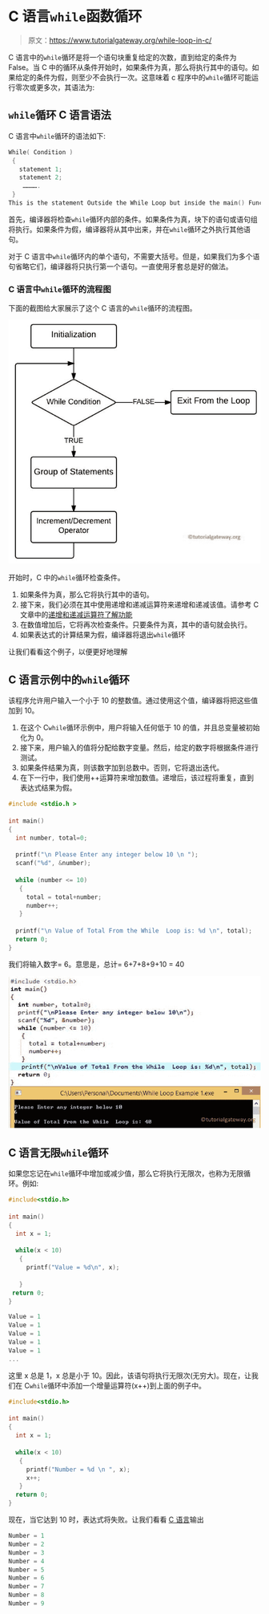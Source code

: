 # C 语言`while`函数循环

> 原文：<https://www.tutorialgateway.org/while-loop-in-c/>

C 语言中的`while`循环是将一个语句块重复给定的次数，直到给定的条件为 False。当 C 中的循环从条件开始时，如果条件为真，那么将执行其中的语句。如果给定的条件为假，则至少不会执行一次。这意味着 c 程序中的`while`循环可能运行零次或更多次，其语法为:

## `while`循环 C 语言语法

C 语言中`while`循环的语法如下:

```c
While( Condition )
 {
   statement 1;
   statement 2;
    ………….
 }
This is the statement Outside the While Loop but inside the main() Function
```

首先，编译器将检查`while`循环内部的条件。如果条件为真，块下的语句或语句组将执行。如果条件为假，编译器将从其中出来，并在`while`循环之外执行其他语句。

对于 C 语言中`while`循环内的单个语句，不需要大括号。但是，如果我们为多个语句省略它们，编译器将只执行第一个语句。一直使用牙套总是好的做法。

### C 语言中`while`循环的流程图

下面的截图给大家展示了这个 C 语言的`while`循环的流程图。

![While Loop In C Flow Chart](img/c7abab04147d6a9b7bb627b9accc4327.png)

开始时，C 中的`while`循环检查条件。

1.  如果条件为真，那么它将执行其中的语句。
2.  接下来，我们必须在其中使用递增和递减运算符来递增和递减该值。请参考 C 文章中的[递增和递减运算符了解功能](https://www.tutorialgateway.org/increment-and-decrement-operators-in-c/)
3.  在数值增加后，它将再次检查条件。只要条件为真，其中的语句就会执行。
4.  如果表达式的计算结果为假，编译器将退出`while`循环

让我们看看这个例子，以便更好地理解

## C 语言示例中的`while`循环

该程序允许用户输入一个小于 10 的整数值。通过使用这个值，编译器将把这些值加到 10。

1.  在这个 C`while`循环示例中，用户将输入任何低于 10 的值，并且总变量被初始化为 0。
2.  接下来，用户输入的值将分配给数字变量。然后，给定的数字将根据条件进行测试。
3.  如果条件结果为真，则该数字加到总数中。否则，它将退出迭代。
4.  在下一行中，我们使用++运算符来增加数值。递增后，该过程将重复，直到表达式结果为假。

```c
#include <stdio.h >

int main()
{
  int number, total=0;

  printf("\n Please Enter any integer below 10 \n ");
  scanf("%d", &number);

  while (number <= 10)
   {
     total = total+number;
     number++;
   }

  printf("\n Value of Total From the While  Loop is: %d \n", total); 
  return 0;
}
```

我们将输入数字= 6。意思是，总计= 6+7+8+9+10 = 40

![While Loop in C Programming 1](img/cc77e9c9003a8042d24cace7736cae0d.png)

## C 语言无限`while`循环

如果您忘记在`while`循环中增加或减少值，那么它将执行无限次，也称为无限循环。例如:

```c
#include<stdio.h> 

int main()
{
  int x = 1;

  while(x < 10)
   {
     printf("Value = %d\n", x);    

   }
 return 0;
}
```

```c
Value = 1
Value = 1
Value = 1
Value = 1
Value = 1
...
```

这里 x 总是 1，x 总是小于 10。因此，该语句将执行无限次(无穷大)。现在，让我们在 C`while`循环中添加一个增量运算符(x++)到上面的例子中。

```c
#include<stdio.h> 

int main()
{
  int x = 1;

  while(x < 10)
   {
     printf("Number = %d \n ", x); 
     x++;   
   }
  return 0;
}
```

现在，当它达到 10 时，表达式将失败。让我们看看 [C 语言](https://www.tutorialgateway.org/c-programming/)输出

```c
Number = 1
Number = 2
Number = 3
Number = 4
Number = 5
Number = 6
Number = 7
Number = 8
Number = 9
```